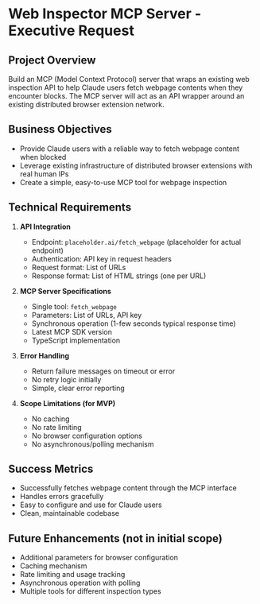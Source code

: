 # Web Inspector MCP Server - Executive Request

## Project Overview
Build an MCP (Model Context Protocol) server that wraps an existing web inspection API to help Claude users fetch webpage contents when they encounter blocks. The MCP server will act as an API wrapper around an existing distributed browser extension network.

## Business Objectives
- Provide Claude users with a reliable way to fetch webpage content when blocked
- Leverage existing infrastructure of distributed browser extensions with real human IPs
- Create a simple, easy-to-use MCP tool for webpage inspection

## Technical Requirements
1. **API Integration**
   - Endpoint: `placeholder.ai/fetch_webpage` (placeholder for actual endpoint)
   - Authentication: API key in request headers
   - Request format: List of URLs
   - Response format: List of HTML strings (one per URL)

2. **MCP Server Specifications**
   - Single tool: `fetch_webpage`
   - Parameters: List of URLs, API key
   - Synchronous operation (1-few seconds typical response time)
   - Latest MCP SDK version
   - TypeScript implementation

3. **Error Handling**
   - Return failure messages on timeout or error
   - No retry logic initially
   - Simple, clear error reporting

4. **Scope Limitations (for MVP)**
   - No caching
   - No rate limiting
   - No browser configuration options
   - No asynchronous/polling mechanism

## Success Metrics
- Successfully fetches webpage content through the MCP interface
- Handles errors gracefully
- Easy to configure and use for Claude users
- Clean, maintainable codebase

## Future Enhancements (not in initial scope)
- Additional parameters for browser configuration
- Caching mechanism
- Rate limiting and usage tracking
- Asynchronous operation with polling
- Multiple tools for different inspection types

